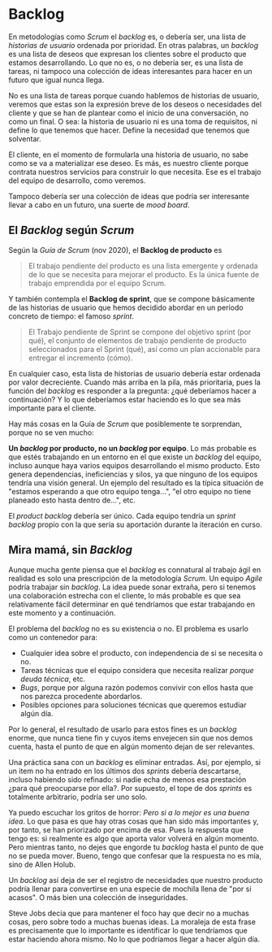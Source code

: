 # Backlog

En metodologías como _Scrum_ el _backlog_ es, o debería ser, una lista de _historias de usuario_ ordenada por prioridad. En otras palabras, un _backlog_ es una lista de deseos que expresan los clientes sobre el producto que estamos desarrollando. Lo que no es, o no debería ser, es una lista de tareas, ni tampoco una colección de ideas interesantes para hacer en un futuro que igual nunca llega.

No es una lista de tareas porque cuando hablemos de historias de usuario, veremos que estas son la expresión breve de los deseos o necesidades del cliente y que se han de plantear como el inicio de una conversación, no como un final. O sea: la historia de usuario ni es una toma de requisitos, ni define lo que tenemos que hacer. Define la necesidad que tenemos que solventar.

El cliente, en el momento de formularla una historia de usuario, no sabe como se va a materializar ese deseo. Es más, es nuestro cliente porque contrata nuestros servicios para construir lo que necesita. Ese es el trabajo del equipo de desarrollo, como veremos.

Tampoco debería ser una colección de ideas que podría ser interesante llevar a cabo en un futuro, una suerte de _mood board_.

## El _Backlog_ según _Scrum_

Según la _Guía de Scrum_ (nov 2020), el **Backlog de producto** es 

> El trabajo pendiente del producto es una lista emergente y ordenada de lo que se necesita para mejorar el producto. Es la única fuente de trabajo emprendida por el equipo Scrum.

Y también contempla el **Backlog de sprint**, que se compone básicamente de las historias de usuario que hemos decidido abordar en un período concreto de tiempo: el famoso _sprint_.

> El Trabajo pendiente de Sprint se compone del objetivo sprint (por qué), el conjunto de elementos de trabajo pendiente de producto seleccionados para el Sprint (qué), así como un plan accionable para entregar el incremento (cómo).

En cualquier caso, esta lista de historias de usuario debería estar ordenada por valor decreciente. Cuando más arriba en la pila, más prioritaria, pues la función del _backlog_ es responder a la pregunta: ¿qué deberíamos hacer a continuación? Y lo que deberíamos estar haciendo es lo que sea más importante para el cliente.

Hay más cosas en la Guía de _Scrum_ que posiblemente te sorprendan, porque no se ven mucho:

**Un _backlog_ por producto, no un _backlog_ por equipo**. Lo más probable es que estés trabajando en un entorno en el que existe un _backlog_ del equipo, incluso aunque haya varios equipos desarrollando el mismo producto. Esto genera dependencias, ineficiencias y silos, ya que ninguno de los equipos tendría una visión general. Un ejemplo del resultado es la típica situación de "estamos esperando a que otro equipo tenga...", "el otro equipo no tiene planeado esto hasta dentro de...", etc.

El _product backlog_ debería ser único. Cada equipo tendría un _sprint backlog_ propio con la que sería su aportación durante la iteración en curso.

## Mira mamá, sin _Backlog_

Aunque mucha gente piensa que el _backlog_ es connatural al trabajo ágil en realidad es solo una prescripción de la metodología _Scrum_. Un equipo _Agile_ podría trabajar sin _backlog_. La idea puede sonar extraña, pero si tenemos una colaboración estrecha con el cliente, lo más probable es que sea relativamente fácil determinar en qué tendríamos que estar trabajando en este momento y a continuación.

El problema del _backlog_ no es su existencia o no. El problema es usarlo como un contenedor para:

* Cualquier idea sobre el producto, con independencia de si se necesita o no.
* Tareas técnicas que el equipo considera que necesita realizar _porque deuda técnica_, etc.
* _Bugs_, porque por alguna razón podemos convivir con ellos hasta que nos parezca procedente abordarlos.
* Posibles opciones para soluciones técnicas que queremos estudiar algún día.

Por lo general, el resultado de usarlo para estos fines es un _backlog_ enorme, que nunca tiene fin y cuyos items envejecen sin que nos demos cuenta, hasta el punto de que en algún momento dejan de ser relevantes.

Una práctica sana con un _backlog_ es eliminar entradas. Así, por ejemplo, si un item no ha entrado en los últimos dos _sprints_ debería descartarse, incluso habiendo sido refinado: si nadie echa de menos esa prestación ¿para qué preocuparse por ella?. Por supuesto, el tope de dos _sprints_ es totalmente arbitrario, podría ser uno solo.

Ya puedo escuchar los gritos de horror: _Pero si a lo mejor es una buena idea_. Lo que pasa es que hay otras cosas que han sido más importantes y, por tanto, se han priorizado por encima de esa. Pues la respuesta que tengo es: si realmente es algo que aporta valor volverá en algún momento. Pero mientras tanto, no dejes que engorde tu _backlog_ hasta el punto de que no se pueda mover. Bueno, tengo que confesar que la respuesta no es mía, sino de Allen Holub.

Un _backlog_ así deja de ser el registro de necesidades que nuestro producto podría llenar para convertirse en una especie de mochila llena de "por si acasos". O más bien una colección de inseguridades.

Steve Jobs decía que para mantener el foco hay que decir no a muchas cosas, pero sobre todo a muchas buenas ideas. La moraleja de esta frase es precisamente que lo importante es identificar lo que tendríamos que estar haciendo ahora mismo. No lo que podríamos llegar a hacer algún día.
